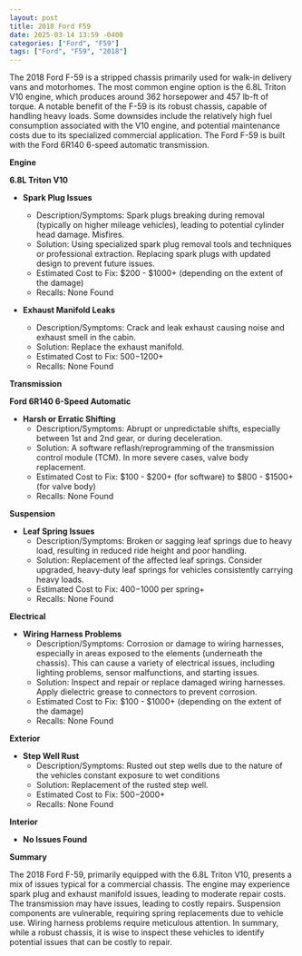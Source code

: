 ```yaml
---
layout: post
title: 2018 Ford F59
date: 2025-03-14 13:59 -0400
categories: ["Ford", "F59"]
tags: ["Ford", "F59", "2018"]
---
```

The 2018 Ford F-59 is a stripped chassis primarily used for walk-in delivery vans and motorhomes. The most common engine option is the 6.8L Triton V10 engine, which produces around 362 horsepower and 457 lb-ft of torque. A notable benefit of the F-59 is its robust chassis, capable of handling heavy loads. Some downsides include the relatively high fuel consumption associated with the V10 engine, and potential maintenance costs due to its specialized commercial application. The Ford F-59 is built with the Ford 6R140 6-speed automatic transmission.

**Engine**

**6.8L Triton V10**

*   **Spark Plug Issues**
    *   Description/Symptoms: Spark plugs breaking during removal (typically on higher mileage vehicles), leading to potential cylinder head damage. Misfires.
    *   Solution: Using specialized spark plug removal tools and techniques or professional extraction. Replacing spark plugs with updated design to prevent future issues.
    *   Estimated Cost to Fix: $200 - $1000+ (depending on the extent of the damage)
    *   Recalls: None Found

*   **Exhaust Manifold Leaks**
    *   Description/Symptoms: Crack and leak exhaust causing noise and exhaust smell in the cabin.
    *   Solution: Replace the exhaust manifold.
    *   Estimated Cost to Fix: $500-$1200+
    *   Recalls: None Found

**Transmission**

**Ford 6R140 6-Speed Automatic**

*   **Harsh or Erratic Shifting**
    *   Description/Symptoms: Abrupt or unpredictable shifts, especially between 1st and 2nd gear, or during deceleration.
    *   Solution: A software reflash/reprogramming of the transmission control module (TCM). In more severe cases, valve body replacement.
    *   Estimated Cost to Fix: $100 - $200+ (for software) to $800 - $1500+ (for valve body)
    *   Recalls: None Found

**Suspension**

*   **Leaf Spring Issues**
    *   Description/Symptoms: Broken or sagging leaf springs due to heavy load, resulting in reduced ride height and poor handling.
    *   Solution: Replacement of the affected leaf springs. Consider upgraded, heavy-duty leaf springs for vehicles consistently carrying heavy loads.
    *   Estimated Cost to Fix: $400-$1000 per spring+
    *   Recalls: None Found

**Electrical**

*   **Wiring Harness Problems**
    *   Description/Symptoms: Corrosion or damage to wiring harnesses, especially in areas exposed to the elements (underneath the chassis). This can cause a variety of electrical issues, including lighting problems, sensor malfunctions, and starting issues.
    *   Solution: Inspect and repair or replace damaged wiring harnesses. Apply dielectric grease to connectors to prevent corrosion.
    *   Estimated Cost to Fix: $100 - $1000+ (depending on the extent of the damage)
    *   Recalls: None Found

**Exterior**

*   **Step Well Rust**
    *   Description/Symptoms: Rusted out step wells due to the nature of the vehicles constant exposure to wet conditions
    *   Solution: Replacement of the rusted step well.
    *   Estimated Cost to Fix: $500-$2000+
    *   Recalls: None Found

**Interior**

*   **No Issues Found**

**Summary**

The 2018 Ford F-59, primarily equipped with the 6.8L Triton V10, presents a mix of issues typical for a commercial chassis. The engine may experience spark plug and exhaust manifold issues, leading to moderate repair costs. The transmission may have issues, leading to costly repairs. Suspension components are vulnerable, requiring spring replacements due to vehicle use. Wiring harness problems require meticulous attention. In summary, while a robust chassis, it is wise to inspect these vehicles to identify potential issues that can be costly to repair.

